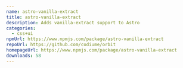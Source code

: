 ```yaml
---
name: astro-vanilla-extract
title: astro-vanilla-extract
description: Adds vanilla-extract support to Astro
categories:
  - css+ui
npmUrl: https://www.npmjs.com/package/astro-vanilla-extract
repoUrl: https://github.com/codiume/orbit
homepageUrl: https://www.npmjs.com/package/astro-vanilla-extract
downloads: 58
---
```

